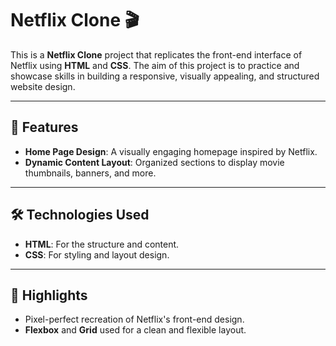 # Netflix Clone 🎬

This is a **Netflix Clone** project that replicates the front-end interface of Netflix using **HTML** and **CSS**. The aim of this project is to practice and showcase skills in building a responsive, visually appealing, and structured website design.

---

## 🚀 Features

- **Home Page Design**: A visually engaging homepage inspired by Netflix.   
- **Dynamic Content Layout**: Organized sections to display movie thumbnails, banners, and more.  

---

## 🛠️ Technologies Used

- **HTML**: For the structure and content.  
- **CSS**: For styling and layout design.  

---

## 🌟 Highlights

- Pixel-perfect recreation of Netflix's front-end design.  
- **Flexbox** and **Grid** used for a clean and flexible layout.    

